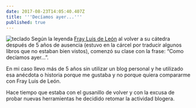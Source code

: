 ```yaml
---
date: 2017-08-23T14:05:40.407Z
title: '''Decíamos ayer...'''
published: true
---
```

![teclado]({{site.baseurl}}/site/content/post/teclado.jpg)
Según la leyenda  [Fray Luis de León](https://es.wikipedia.org/wiki/Luis_de_Le%C3%B3n "Fray Luis de León") al volver a su cátedra después de 5 años de ausencia (estuvo en la cárcel por traducir algunos libros que no estaban bien vistos), comenzó su clase con la frase: “Como decíamos ayer…”.

En mi caso llevo más de 5 años sin utilizar un blog personal y he utilizado esa anécdota o historia porque me gustaba y no porque quiera compararme con Fray Luis de León.

Hace tiempo que estaba con el gusanillo de volver y con la excusa de probar nuevas herramientas he decidido retomar la actividad blogera.
